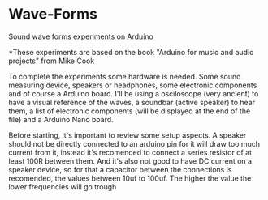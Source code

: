 # Wave-Forms
Sound wave forms experiments on Arduino 

*These experiments are based on the book "Arduino for music and audio projects" from Mike Cook

To complete the experiments some hardware is needed. Some sound measuring device, speakers or headphones, some electronic components and of course a Arduino board. I'll be using a osciloscope (very ancient) to have a visual reference of the waves, a soundbar (active speaker) to hear them, a list of electronic components (will be displayed at the end of the file) and a Arduino Nano board.

Before starting, it's important to review some setup aspects. A speaker should not be directly connected to an arduino pin for it will draw too much current from it, instead it's recomended to connect a series resistor of at least 100R between them. And it's also not good to have DC current on a speaker device, so for that a capacitor between the connections is recomended, the values between 10uf to 100uf. The higher the value the lower frequencies will go trough
